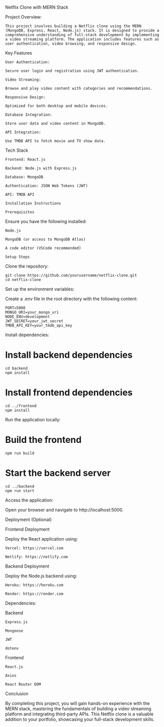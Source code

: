 Netflix Clone with MERN Stack

Project Overview:

    This project involves building a Netflix clone using the MERN (MongoDB, Express, React, Node.js) stack. It is designed to provide a comprehensive understanding of full-stack development by implementing a video streaming platform. The application includes features such as user authentication, video browsing, and responsive design.

Key Features

    User Authentication:
    
    Secure user login and registration using JWT authentication.
    
    Video Streaming:
    
    Browse and play video content with categories and recommendations.
    
    Responsive Design:
    
    Optimized for both desktop and mobile devices.
    
    Database Integration:
    
    Store user data and video content in MongoDB.
    
    API Integration:
    
    Use TMDB API to fetch movie and TV show data.

Tech Stack

    Frontend: React.js
    
    Backend: Node.js with Express.js
    
    Database: MongoDB
    
    Authentication: JSON Web Tokens (JWT)
    
    API: TMDB API
    
    Installation Instructions
    
    Prerequisites
    
Ensure you have the following installed:

    Node.js
    
    MongoDB (or access to MongoDB Atlas)
    
    A code editor (VSCode recommended)
    
    Setup Steps
    
Clone the repository:

    git clone https://github.com/yourusername/netflix-clone.git
    cd netflix-clone

Set up the environment variables:

Create a .env file in the root directory with the following content:

    PORT=5000
    MONGO_URI=your_mongo_uri
    NODE_ENV=development
    JWT_SECRET=your_jwt_secret
    TMDB_API_KEY=your_tmdb_api_key

Install dependencies:

# Install backend dependencies
    cd backend
    npm install

# Install frontend dependencies
    cd ../frontend
    npm install

Run the application locally:

# Build the frontend
    npm run build

# Start the backend server
    cd ../backend
    npm run start

Access the application:

Open your browser and navigate to http://localhost:5000.

Deployment (Optional)

Frontend Deployment

Deploy the React application using:

    Vercel: https://vercel.com
    
    Netlify: https://netlify.com

Backend Deployment

Deploy the Node.js backend using:

    Heroku: https://heroku.com
    
    Render: https://render.com


Dependencies:

Backend

    Express.js
    
    Mongoose
    
    JWT
    
    dotenv

Frontend

    React.js
    
    Axios
    
    React Router DOM


Conclusion

By completing this project, you will gain hands-on experience with the MERN stack, mastering the fundamentals of building a video streaming platform and integrating third-party APIs. This Netflix clone is a valuable addition to your portfolio, showcasing your full-stack development skills.

